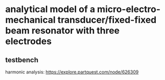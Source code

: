 # analytical model of a micro-electro-mechanical transducer/fixed-fixed beam resonator with three electrodes

## testbench
harmonic analysis: https://explore.partquest.com/node/626309
